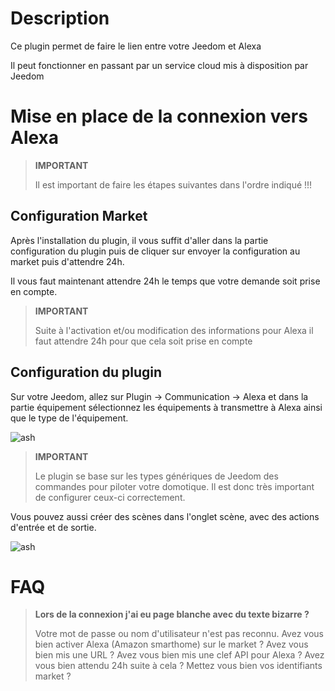 # Description

Ce plugin permet de faire le lien entre votre Jeedom et Alexa

Il peut fonctionner en passant par un service cloud mis à disposition par Jeedom

# Mise en place de la connexion vers Alexa

> **IMPORTANT**
>
> Il est important de faire les étapes suivantes dans l'ordre indiqué !!!

## Configuration Market

Après l'installation du plugin, il vous suffit d'aller dans la partie configuration du plugin puis de cliquer sur envoyer la configuration au market puis d'attendre 24h.

Il vous faut maintenant attendre 24h le temps que votre demande soit prise en compte.

> **IMPORTANT**
>
> Suite à l'activation et/ou modification des informations pour Alexa il faut attendre 24h pour que cela soit prise en compte

## Configuration du plugin

Sur votre Jeedom, allez sur Plugin -> Communication -> Alexa et dans la partie équipement sélectionnez les équipements à transmettre à Alexa ainsi que le type de l'équipement.

![ash](../images/ash2.png)

> **IMPORTANT**
>
> Le plugin se base sur les types génériques de Jeedom des commandes pour piloter votre domotique. Il est donc très important de configurer ceux-ci correctement.

Vous pouvez aussi créer des scènes dans l'onglet scène, avec des actions d'entrée et de sortie.

![ash](../images/ash3.png)

# FAQ

>**Lors de la connexion j'ai eu page blanche avec du texte bizarre ?**
>
>Votre mot de passe ou nom d'utilisateur n'est pas reconnu. Avez vous bien activer Alexa (Amazon smarthome) sur le market ? Avez vous bien mis une URL ? Avez vous bien mis une clef API pour Alexa ? Avez vous bien attendu 24h suite à cela ? Mettez vous bien vos identifiants market ?